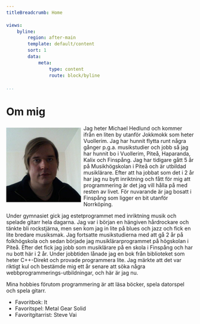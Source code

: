 ```yaml
---
titleBreadcrumb: Home

views:
    byline:
        region: after-main
        template: default/content
        sort: 1
        data:
            meta:
                type: content
                route: block/byline

...
```

Om mig
===============================
<img src="../htdocs/img/me.jpg" alt="Jag" style="width: 200px; float: left; padding: 0.5em 0.5em 0.5em 0;">



Jag heter Michael Hedlund och kommer ifrån en liten by utanför Jokkmokk som heter Vuollerim. 
Jag har hunnit flytta runt några gånger p.g.a. musikstudier och jobb så jag har hunnit bo i 
Vuollerim, Piteå, Haparanda, Kalix och Finspång. Jag har tidigare gått 5 år på Musikhögskolan 
i Piteå och är utbildad musiklärare. Efter att ha jobbat som det i 2 år har jag nu bytt 
inriktning och fått för mig att programmering är det jag vill hålla på med resten av livet. 
För nuvarande är jag bosatt i Finspång som ligger en bit utanför Norrköping.

Under gymnasiet gick jag estetprogrammet med inriktning musik och spelade gitarr hela dagarna. 
Jag var i början en hängiven hårdrockare och tänkte bli rockstjärna, men sen kom jag in lite 
på blues och jazz och fick en lite bredare musiksmak. Jag fortsatte musikstudierna med att gå 
2 år på folkhögskola och sedan började jag musiklärarprogrammet på högskolan i Piteå. Efter 
det fick jag jobb som musiklärare på en skola i Finspång och har nu bott här i 2 år. Under 
jobbtiden lånade jag en bok från biblioteket som heter C++-Direkt och provade programmera lite. 
Jag märkte att det var riktigt kul och bestämde mig ett år senare att söka några 
webbprogrammerings-utbildningar, och här är jag nu.

Mina hobbies förutom programmering är att läsa böcker, spela datorspel och spela gitarr.

* Favoritbok: It
* Favoritspel: Metal Gear Solid
* Favoritgitarrist: Steve Vai